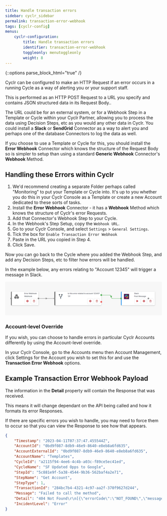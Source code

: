 ```yaml
---
title: Handle transaction errors
sidebar: cyclr_sidebar
permalink: transaction-error-webhook
tags: [cyclr-config]
menus:
    cyclr-configuration:
        title: Handle transaction errors
        identifier: transaction-error-webhook
        toggleonly: menutoggleonly
        weight: 8
---
```

{::options parse_block_html="true" /}
<section class="card">
Cyclr can be configured to make an HTTP Request if an error occurs in a running Cycle as a way of alerting you or your support staff.

This is performed as an HTTP POST Request to a URL you specify and contains JSON structured data in its Request Body..

The URL could be for an external system, or for a Webhook Step in a Template or Cycle within your Cyclr Partner, allowing you to process the data using Decision Steps, etc as you would any other data in Cyclr.  You could install a **Slack** or **SendGrid** Connector as a way to alert you and perhaps one of the database Connectors to log the data as well.

If you choose to use a Template or Cycle for this, you should install the **Error Webhook** Connector which knows the structure of the Request Body so is simpler to setup than using a standard **Generic Webhook** Connector's **Webhook** Method.

</section>
<section class="card">

## Handling these Errors within Cyclr

1. We'd recommend creating a separate Folder perhaps called "Monitoring" to put your Template or Cycle into.  It's up to you whether you do this in your Cyclr Console as a Template or create a new Account dedicated to these sorts of tasks.
2. Install the **Error Webhook** Connector - it has a **Webhook** Method which knows the structure of Cyclr's error Requests.
3. Add that Connector's Webhook Step to your Cycle.
4. In the Webhook's Step Setup, copy the `Webhook URL`.
5. Go to your Cyclr Console, and select `Settings` > `General Settings`.
6. Tick the box for `Enable Transaction Error Webhook`
7. Paste in the URL you copied in Step 4.
8. Click Save.

Now you can go back to the Cycle where you added the Webhook Step, and add any Decision Steps, etc to filter how errors will be handled.

In the example below, any errors relating to "Account 12345" will trigger a message in Slack.

![](/images/triggerslackfromerror.png)

### Account-level Override

If you wish, you can choose to handle errors in particular Cyclr Accounts differently by using the Account-level override.

In your Cyclr Console, go to the Accounts menu then Account Management, click Settings for the Account you wish to set this for and use the **Transaction Error Webhook** options.

</section>
<section class="card">

## Example Transaction Error Webhook Payload

The information in the **Detail** property will contain the Response that was received.

This means it will change dependant on the API being called and how it formats its error Responses.  

If there are specific errors you wish to handle, you may need to force them to occur so that you can view the Response to see how that appears.
```json
{
    "Timestamp": "2023-04-11T07:37:47.455544Z",
    "AccountId": "0bd9f087-8db9-46e9-8640-e8eb8a6fd635",
    "AccountExternalId": "0bd9f087-8db9-46e9-8640-e8eb8a6fd635",
    "AccountName": "Templates",
    "CycleId": "a2115f94-4ee6-4c4b-a03c-f89ce5ec41ed",
    "CycleName": "SF Updated Opps to Google",
    "StepId": "5c881e9f-5a38-4544-9b36-562baf4a2e71",
    "StepName": "Get Account",
    "StepType": 1,
    "TransactionId": "284bc7b4-4321-4c97-aa2f-370f9627d244",
    "Message": "Failed to call the method",
    "Detail": "404 Not Found\r\n[{\"errorCode\":\"NOT_FOUND\",\"message\":\"Provided external ID field does not exist or is not accessible: AAA\"}]\r\n\r\n\r\nHTTP Request:\r\nGET https://dw0000000ljgkeaa-dev-ed.my.salesforce.com/services/data/v43.0/sobjects/Account/AAA?fields=Name HTTP/1.1\r\nAccept: application/json\r\nAuthorization: REDACTED\r\nUser-Agent: Cyclr, (https://cyclr.com)",
    "IncidentLevel": "Error"
}

```

</section>
